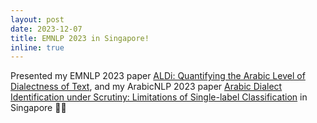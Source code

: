 ```yaml
---
layout: post
date: 2023-12-07
title: EMNLP 2023 in Singapore!
inline: true
---
```


Presented my EMNLP 2023 paper [ALDi: Quantifying the Arabic Level of Dialectness of Text](https://aclanthology.org/2023.emnlp-main.655/), and my ArabicNLP 2023 paper [Arabic Dialect Identification under Scrutiny: Limitations of Single-label Classification](https://aclanthology.org/2023.arabicnlp-1.31/) in Singapore 🎉🎉